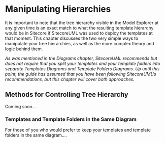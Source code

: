 # Manipulating Hierarchies

It is important to note that the tree hierarchy visible in the Model Explorer at any given time is an exact match to what the resulting template hierarchy would be in Sitecore if SitecoreUML was used to deploy the templates at that moment. This chapter discusses the two very simple ways to manipulate your tree hierarchies, as well as the more complex theory and logic behind them.

_As was mentioned in the Diagrams chapter, SitecoreUML recommends but does not require that you split your templates and your template folders into separate Templates Diagrams and Template Folders Diagrams. Up until this point, the guide has assumed that you have been following SitecoreUML's recommendations, but this chapter will cover both approaches._

## Methods for Controlling Tree Hierarchy

Coming soon...

### Templates and Template Folders in the Same Diagram

For those of you who would prefer to keep your templates and template folders in the same diagram....


